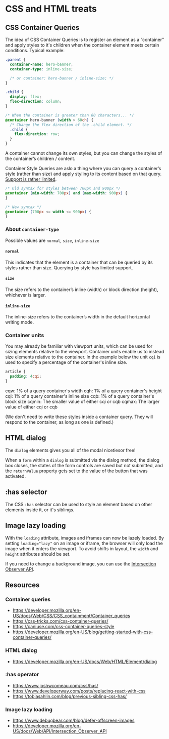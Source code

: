 # CSS and HTML treats

## CSS Container Queries

The idea of CSS Container Queries is to register an element as a “container” and apply styles to it's children when the container element meets certain conditions.
Typical example:

```css
.parent {
  container-name: hero-banner;
  container-type: inline-size;

  /* or container: hero-banner / inline-size; */
}

.child {
  display: flex;
  flex-direction: column;
}

/* When the container is greater than 60 characters... */
@container hero-banner (width > 60ch) {
  /* Change the flex direction of the .child element. */
  .child {
    flex-direction: row;
  }
}
```

A container cannot change its own styles, but you can change the styles of the container’s children / content.

Container Style Queries are aslo a thing where you can query a container’s style (rather than size) and apply styling to its content based on that query.
[Support is rather limited](https://caniuse.com/css-container-queries-style).

```css
/* Old syntax for styles between 700px and 900px */
@container (min-width: 700px) and (max-width: 900px) {
}

/* New syntax */
@container (700px <= width <= 900px) {
}
```

### About `container-type`

Possible values are `normal`, `size`, `inline-size`

#### `normal`

This indicates that the element is a container that can be queried by its styles rather than size. Querying by style has limited support.

#### `size`

The size refers to the container’s inline (width) or block direction (height), whichever is larger.

#### `inline-size`

The inline-size refers to the container’s width in the default horizontal writing mode.

### Container units

You may already be familiar with viewport units, which can be used for sizing elements relative to the viewport. Container units enable us to instead size elements relative to the container.
In the example below the unit `cqi` is used to specify a percentage of the container's inline size.

```css
article {
  padding: 4cqi;
}
```

cqw: 1% of a query container's width
cqh: 1% of a query container's height
cqi: 1% of a query container's inline size
cqb: 1% of a query container's block size
cqmin: The smaller value of either cqi or cqb
cqmax: The larger value of either cqi or cqb

(We don't need to write these styles inside a container query. They will respond to the container, as long as one is defined.)

## HTML dialog

The `dialog` elements gives you all of the modal nicetiesor free!

When a `form` within a `dialog` is submitted
via the dialog method, the dialog box closes, the states of the form
controls are saved but not submitted, and the `returnValue` property gets set to the value of the
button that was activated.

## :has selector

The CSS `:has` selector can be used to style an element based on other elements inside it, or it's siblings.

## Image lazy loading

With the `loading` attribute, images and iframes can now be lazely loaded. By setting `loading="lazy"` on an image or iframe,
the browser will only load the image when it enters the viewport.
To avoid shifts in layout, the `width` and `height` attributes should be set.

If you need to change a background image, you can use the [Intersection Observer API](https://developer.mozilla.org/en-US/docs/Web/API/Intersection_Observer_API).

## Resources

### Container queries

- https://developer.mozilla.org/en-US/docs/Web/CSS/CSS_containment/Container_queries
- https://css-tricks.com/css-container-queries/
- https://caniuse.com/css-container-queries-style
- https://developer.mozilla.org/en-US/blog/getting-started-with-css-container-queries/

### HTML dialog

- https://developer.mozilla.org/en-US/docs/Web/HTML/Element/dialog

### :has operator

- https://www.joshwcomeau.com/css/has/
- https://www.developerway.com/posts/replacing-react-with-css
- https://tobiasahlin.com/blog/previous-sibling-css-has/

### Image lazy loading

- https://www.debugbear.com/blog/defer-offscreen-images
- https://developer.mozilla.org/en-US/docs/Web/API/Intersection_Observer_API
